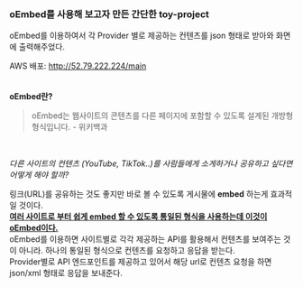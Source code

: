 ### oEmbed를 사용해 보고자 만든 간단한 toy-project
oEmbed를 이용하여서 각 Provider 별로 제공하는 컨텐츠를 json 형태로 받아와 화면에 출력해주었다.

AWS 배포: http://52.79.222.224/main  
<br>
<br>
**oEmbed란?**  
> oEmbed는 웹사이트의 콘텐츠를 다른 페이지에 포함할 수 있도록 설계된 개방형 형식입니다. - 위키백과  
<br>

*다른 사이트의 컨텐츠 (YouTube, TikTok..)를 사람들에게 소게하거나 공유하고 싶다면 어떻게 해야 할까?*  

링크(URL)를 공유하는 것도 좋지만 바로 볼 수 있도록 게시물에 **embed** 하는게 효과적일 것이다.  
<ins>**여러 사이트로 부터 쉽게 embed 할 수 있도록 통일된 형식을 사용하는데 이것이 oEmbed이다.**</ins>  
oEmbed를 이용하면 사이트별로 각각 제공하는 API를 활용해서 컨텐츠를 보여주는 것이 아니라. 하나의 통일된 형식으로 컨텐츠를 요청하고 응답을 받는다.  
Provider별로 API 엔드포인트를 제공하고 있어서 해당 url로 컨텐츠 요청을 하면 json/xml 형태로 응답을 보내준다.  

